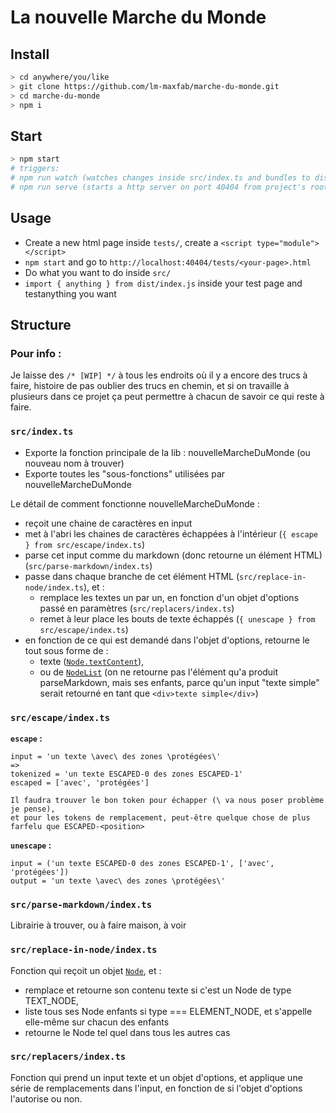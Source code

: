 # La nouvelle Marche du Monde

## Install

```bash
> cd anywhere/you/like
> git clone https://github.com/lm-maxfab/marche-du-monde.git
> cd marche-du-monde
> npm i
```
 
## Start
```bash
> npm start
# triggers:
# npm run watch (watches changes inside src/index.ts and bundles to dist/index.js)
# npm run serve (starts a http server on port 40404 from project's root dir)

```

## Usage
- Create a new html page inside `tests/`, create a `<script type="module"></script>`
- `npm start` and go to `http://localhost:40404/tests/<your-page>.html`
- Do what you want to do inside `src/`
- `import { anything } from dist/index.js` inside your test page and testanything you want

## Structure

### Pour info :
Je laisse des `/* [WIP] */` à tous les endroits où il y a encore des trucs à faire, histoire de pas oublier des trucs en chemin, et si on travaille à plusieurs dans ce projet ça peut permettre à chacun de savoir ce qui reste à faire.

### `src/index.ts`
- Exporte la fonction principale de la lib : nouvelleMarcheDuMonde (ou nouveau nom à trouver)
- Exporte toutes les "sous-fonctions" utilisées par nouvelleMarcheDuMonde

Le détail de comment fonctionne nouvelleMarcheDuMonde :
- reçoit une chaine de caractères en input
- met à l'abri les chaines de caractères échappées à l'intérieur (`{ escape } from src/escape/index.ts`)
- parse cet input comme du markdown (donc retourne un élément HTML) (`src/parse-markdown/index.ts`)
- passe dans chaque branche de cet élément HTML (`src/replace-in-node/index.ts`), et :
  - remplace les textes un par un, en fonction d'un objet d'options passé en paramètres (`src/replacers/index.ts`)
  - remet à leur place les bouts de texte échappés (`{ unescape } from src/escape/index.ts`)
- en fonction de ce qui est demandé dans l'objet d'options, retourne le tout sous forme de :
  - texte ([`Node.textContent`](https://developer.mozilla.org/en-US/docs/Web/API/Node/textContent)),
  - ou de [`NodeList`](https://developer.mozilla.org/en-US/docs/Web/API/NodeList) (on ne retourne pas l'élément qu'a produit parseMarkdown, mais ses enfants, parce qu'un input "texte simple" serait retourné en tant que `<div>texte simple</div>`)

### `src/escape/index.ts`

**`escape` :**
```
input = 'un texte \avec\ des zones \protégées\'
=> 
tokenized = 'un texte ESCAPED-0 des zones ESCAPED-1'
escaped = ['avec', 'protégées']

Il faudra trouver le bon token pour échapper (\ va nous poser problème je pense),
et pour les tokens de remplacement, peut-être quelque chose de plus farfelu que ESCAPED-<position>
```

**`unescape` :**
```
input = ('un texte ESCAPED-0 des zones ESCAPED-1', ['avec', 'protégées'])
output = 'un texte \avec\ des zones \protégées\'
```

### `src/parse-markdown/index.ts`

Librairie à trouver, ou à faire maison, à voir

### `src/replace-in-node/index.ts`

Fonction qui reçoit un objet [`Node`](https://developer.mozilla.org/en-US/docs/Web/API/Node), et :
  - remplace et retourne son contenu texte si c'est un Node de type TEXT_NODE,
  - liste tous ses Node enfants si type === ELEMENT_NODE, et s'appelle elle-même sur chacun des enfants
  - retourne le Node tel quel dans tous les autres cas

### `src/replacers/index.ts`

Fonction qui prend un input texte et un objet d'options, et applique une série de remplacements dans l'input, en fonction de si l'objet d'options l'autorise ou non.
